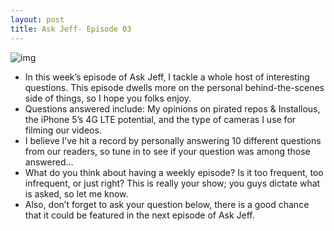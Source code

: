 ```yaml
---
layout: post
title: Ask Jeff- Episode 03
---
```

![img](http://media.idownloadblog.com/wp-content/uploads/2011/08/ask-jeff-episode-03.png)
* In this week’s episode of Ask Jeff, I tackle a whole host of interesting questions. This episode dwells more on the personal behind-the-scenes side of things, so I hope you folks enjoy.
* Questions answered include: My opinions on pirated repos & Installous, the iPhone 5’s 4G LTE potential, and the type of cameras I use for filming our videos.
* I believe I’ve hit a record by personally answering 10 different questions from our readers, so tune in to see if your question was among those answered…
* What do you think about having a weekly episode? Is it too frequent, too infrequent, or just right? This is really your show; you guys dictate what is asked, so let me know.
* Also, don’t forget to ask your question below, there is a good chance that it could be featured in the next episode of Ask Jeff.

